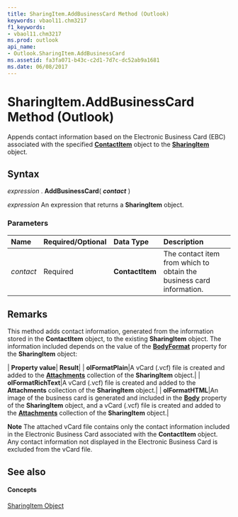 ```yaml
---
title: SharingItem.AddBusinessCard Method (Outlook)
keywords: vbaol11.chm3217
f1_keywords:
- vbaol11.chm3217
ms.prod: outlook
api_name:
- Outlook.SharingItem.AddBusinessCard
ms.assetid: fa3fa071-b43c-c2d1-7d7c-dc52ab9a1681
ms.date: 06/08/2017
---
```



# SharingItem.AddBusinessCard Method (Outlook)

Appends contact information based on the Electronic Business Card (EBC) associated with the specified  **[ContactItem](contactitem-object-outlook.md)** object to the **[SharingItem](sharingitem-object-outlook.md)** object.


## Syntax

 _expression_ . **AddBusinessCard**( **_contact_** )

 _expression_ An expression that returns a **SharingItem** object.


### Parameters



|**Name**|**Required/Optional**|**Data Type**|**Description**|
|:-----|:-----|:-----|:-----|
| _contact_|Required| **ContactItem**|The contact item from which to obtain the business card information.|

## Remarks

This method adds contact information, generated from the information stored in the  **ContactItem** object, to the existing **SharingItem** object. The information included depends on the value of the **[BodyFormat](sharingitem-bodyformat-property-outlook.md)** property for the **SharingItem** object:



| **Property value**| **Result**|
| **olFormatPlain**|A vCard (.vcf) file is created and added to the  **[Attachments](attachments-object-outlook.md)** collection of the **SharingItem** object.|
| **olFormatRichText**|A vCard (.vcf) file is created and added to the  **Attachments** collection of the **SharingItem** object.|
| **olFormatHTML**|An image of the business card is generated and included in the  **[Body](mailitem-body-property-outlook.md)** property of the **SharingItem** object, and a vCard (.vcf) file is created and added to the **[Attachments](attachments-object-outlook.md)** collection of the **SharingItem** object.|

 **Note**  The attached vCard file contains only the contact information included in the Electronic Business Card associated with the  **ContactItem** object. Any contact information not displayed in the Electronic Business Card is excluded from the vCard file.


## See also


#### Concepts


[SharingItem Object](sharingitem-object-outlook.md)


